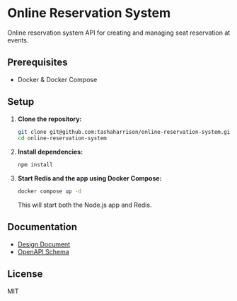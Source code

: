 # Online Reservation System

Online reservation system API for creating and managing seat reservation at events.

## Prerequisites
- Docker & Docker Compose

## Setup

1. **Clone the repository:**
   ```bash
   git clone git@github.com:tashaharrison/online-reservation-system.git
   cd online-reservation-system
   ```

2. **Install dependencies:**
   ```bash
   npm install
   ```

3. **Start Redis and the app using Docker Compose:**
   ```bash
   docker compose up -d
   ```
   This will start both the Node.js app and Redis.

## Documentation

- [Design Document](./docs/design-document.md)
- [OpenAPI Schema](./docs/openapi.yaml)

## License
MIT
